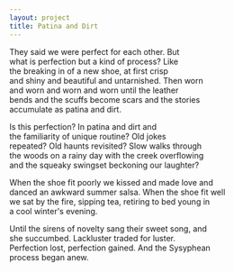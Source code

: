 ```yaml
---
layout: project
title: Patina and Dirt
---
```


They said we were perfect for each other. But  
what is perfection but a kind of process? Like  
the breaking in of a new shoe, at first crisp  
and shiny and beautiful and untarnished. Then worn  
and worn and worn and worn until the leather  
bends and the scuffs become scars and the stories  
accumulate as patina and dirt.  

Is this perfection? In patina and dirt and  
the familiarity of unique routine? Old jokes  
repeated? Old haunts revisited? Slow walks through  
the woods on a rainy day with the creek overflowing  
and the squeaky swingset beckoning our laughter?  

When the shoe fit poorly we kissed and made love and  
danced an awkward summer salsa. When the shoe fit well   
we sat by the fire, sipping tea, retiring to bed young in  
a cool winter's evening.  

Until the sirens of novelty sang their sweet song, and  
she succumbed. Lackluster traded for luster.   
Perfection lost, perfection gained. And the Sysyphean  
process began anew.  
